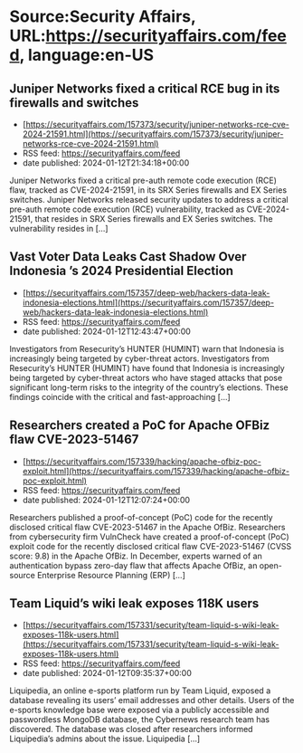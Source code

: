 # Source:Security Affairs, URL:https://securityaffairs.com/feed, language:en-US

## Juniper Networks fixed a critical RCE bug in its firewalls and switches
 - [https://securityaffairs.com/157373/security/juniper-networks-rce-cve-2024-21591.html](https://securityaffairs.com/157373/security/juniper-networks-rce-cve-2024-21591.html)
 - RSS feed: https://securityaffairs.com/feed
 - date published: 2024-01-12T21:34:18+00:00

Juniper Networks fixed a critical pre-auth remote code execution (RCE) flaw, tracked as CVE-2024-21591, in its SRX Series firewalls and EX Series switches. Juniper Networks released security updates to address a critical pre-auth remote code execution (RCE) vulnerability, tracked as CVE-2024-21591, that resides in SRX Series firewalls and EX Series switches. The vulnerability resides in [&#8230;]

## Vast Voter Data Leaks Cast Shadow Over Indonesia ’s 2024 Presidential Election
 - [https://securityaffairs.com/157357/deep-web/hackers-data-leak-indonesia-elections.html](https://securityaffairs.com/157357/deep-web/hackers-data-leak-indonesia-elections.html)
 - RSS feed: https://securityaffairs.com/feed
 - date published: 2024-01-12T12:43:47+00:00

Investigators from Resecurity’s HUNTER (HUMINT) warn that Indonesia is increasingly being targeted by cyber-threat actors. Investigators from Resecurity’s HUNTER (HUMINT) have found that Indonesia is increasingly being targeted by cyber-threat actors who have staged attacks that pose significant long-term risks to the integrity of the country’s elections. These findings coincide with the critical and fast-approaching [&#8230;]

## Researchers created a PoC for Apache OFBiz flaw CVE-2023-51467
 - [https://securityaffairs.com/157339/hacking/apache-ofbiz-poc-exploit.html](https://securityaffairs.com/157339/hacking/apache-ofbiz-poc-exploit.html)
 - RSS feed: https://securityaffairs.com/feed
 - date published: 2024-01-12T12:07:24+00:00

Researchers published a proof-of-concept (PoC) code for the recently disclosed critical flaw CVE-2023-51467 in the Apache OfBiz. Researchers from cybersecurity firm VulnCheck have created a proof-of-concept (PoC) exploit code for the recently disclosed critical flaw CVE-2023-51467 (CVSS score: 9.8) in the Apache OfBiz. In December, experts warned of an authentication bypass zero-day flaw that affects Apache OfBiz, an open-source Enterprise Resource Planning (ERP) [&#8230;]

## Team Liquid’s wiki leak exposes 118K users
 - [https://securityaffairs.com/157331/security/team-liquid-s-wiki-leak-exposes-118k-users.html](https://securityaffairs.com/157331/security/team-liquid-s-wiki-leak-exposes-118k-users.html)
 - RSS feed: https://securityaffairs.com/feed
 - date published: 2024-01-12T09:35:37+00:00

Liquipedia, an online e-sports platform run by Team Liquid, exposed a database revealing its users’ email addresses and other details. Users of the e-sports knowledge base were exposed via a publicly accessible and passwordless MongoDB database, the Cybernews research team has discovered. The database was closed after researchers informed Liquipedia’s admins about the issue. Liquipedia [&#8230;]

